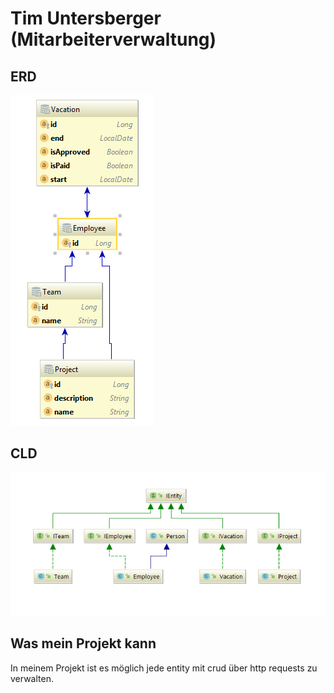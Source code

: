 ﻿# Tim Untersberger (Mitarbeiterverwaltung)
## ERD
![x](./images/ERD.png "ERD")
## CLD
![x](./images/cld.png "CLD")
## Was mein Projekt kann
In meinem Projekt ist es möglich jede entity mit crud über http requests zu verwalten.
